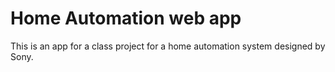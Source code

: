 # Home Automation web app

This is an app for a class project for a home automation system designed by Sony. 
